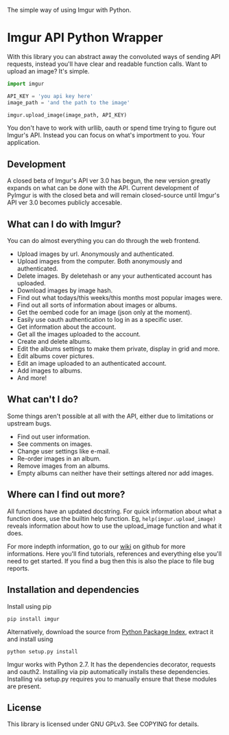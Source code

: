The simple way of using Imgur with Python.


# Imgur API Python Wrapper

With this library you can abstract away the convoluted ways of sending API requests, instead you'll have clear and readable function calls. Want to upload an image? It's simple.

```python
import imgur

API_KEY = 'you api key here'
image_path = 'and the path to the image'

imgur.upload_image(image_path, API_KEY)
```

You don't have to work with urllib, oauth or spend time trying to figure out Imgur's API. Instead you can focus on what's importment to you. Your application.

## Development

A closed beta of Imgur's API ver 3.0 has begun, the new version greatly expands on what can be done with the API. Current development of PyImgur is with the closed beta and will remain closed-source until Imgur's API ver 3.0 becomes publicly accesable.

## What can I do with Imgur?

You can do almost everything you can do through the web frontend.

 * Upload images by url. Anonymously and authenticated.
 * Upload images from the computer. Both anonymously and authenticated.
 * Delete images. By deletehash or any your authenticated account has uploaded.
 * Download images by image hash.
 * Find out what todays/this weeks/this months most popular images were.
 * Find out all sorts of information about images or albums.
 * Get the oembed code for an image (json only at the moment).
 * Easily use oauth authentication to log in as a specific user.
 * Get information about the account.
 * Get all the images uploaded to the account.
 * Create and delete albums.
 * Edit the albums settings to make them private, display in grid and more.
 * Edit albums cover pictures.
 * Edit an image uploaded to an authenticated account.
 * Add images to albums.
 * And more!

## What can't I do?

Some things aren't possible at all with the API, either due to limitations or upstream bugs.

 * Find out user information.
 * See comments on images.
 * Change user settings like e-mail.
 * Re-order images in an album.
 * Remove images from an albums.
 * Empty albums can neither have their settings altered nor add images.

## Where can I find out more?

All functions have an updated docstring. For quick information about what a function does, use the builtin help function. Eg, `help(imgur.upload_image)` reveals information about how to use the upload_image function and what it does.

For more indepth information, go to our [wiki](google.com) on github for more informations. Here you'll find tutorials, references and everything else you'll need to get started. If you find a bug then this is also the place to file bug reports.

## Installation and dependencies

Install using pip

```  
pip install imgur
```

Alternatively, download the source from [Python Package Index](google.com), extract it and install using 

```
python setup.py install
```

Imgur works with Python 2.7. It has the dependencies decorator, requests and oauth2. Installing via pip automatically installs these dependencies. Installing via setup.py requires you to manually ensure that these modules are present.

## License

This library is licensed under GNU GPLv3. See COPYING for details.
